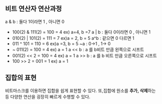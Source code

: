 

## 비트 연산자 연산과정 
a & b : 둘다 1이라면 1 , 아니면 0 
- 100(2) & 111(2) = 100 = 4       ex) a=4,  b =7
a | b : 둘다 0이라면 0 , 아니면 1 
- 010(2) | 101(2) = 111 = 7         ex)a = 2, b = 5
a^b : 같으면 0 다르면 1 
- 011 ^ 101 = 110  = 6                ex)a =3, b = 5 
~a : 0->1 , 1-> 0 
- ~ 011(2) = 100 = 4               ex) a = 1 
a << b : a 를 b비트 만큼 왼쪽으로 시프트 
 - 001(2) << 2    = 100 = 4      ex) a = 1 
a >> b : a 를 b 비트 만큼 오른쪽으로 시프트 
- 100 >> 2  = 001  = 1               ex) a = 1 

## 집합의 표현 
비트마스크를 이용하면 집합을 쉽게 표현할 수 있다. 또,집합에 원소를 **추가, 삭제**하는 등 다양한 연산을 굉장히 빠르게 수행할 수 있다. 



